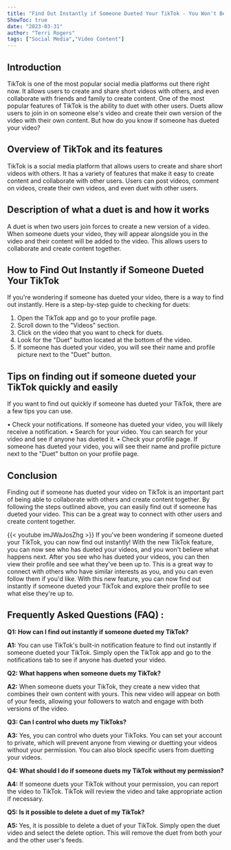 ```yaml
---
title: "Find Out Instantly if Someone Dueted Your TikTok - You Won't Believe What Happens Next!"
ShowToc: true 
date: "2023-03-31"
author: "Terri Rogers" 
tags: ["Social Media","Video Content"]
---
```

## Introduction 
TikTok is one of the most popular social media platforms out there right now. It allows users to create and share short videos with others, and even collaborate with friends and family to create content. One of the most popular features of TikTok is the ability to duet with other users. Duets allow users to join in on someone else's video and create their own version of the video with their own content. But how do you know if someone has dueted your video? 

## Overview of TikTok and its features 
TikTok is a social media platform that allows users to create and share short videos with others. It has a variety of features that make it easy to create content and collaborate with other users. Users can post videos, comment on videos, create their own videos, and even duet with other users. 

## Description of what a duet is and how it works 
A duet is when two users join forces to create a new version of a video. When someone duets your video, they will appear alongside you in the video and their content will be added to the video. This allows users to collaborate and create content together. 

## How to Find Out Instantly if Someone Dueted Your TikTok 
If you're wondering if someone has dueted your video, there is a way to find out instantly. Here is a step-by-step guide to checking for duets: 

1. Open the TikTok app and go to your profile page. 
2. Scroll down to the "Videos" section. 
3. Click on the video that you want to check for duets. 
4. Look for the "Duet" button located at the bottom of the video. 
5. If someone has dueted your video, you will see their name and profile picture next to the "Duet" button. 

## Tips on finding out if someone dueted your TikTok quickly and easily 
If you want to find out quickly if someone has dueted your TikTok, there are a few tips you can use. 

• Check your notifications. If someone has dueted your video, you will likely receive a notification. 
• Search for your video. You can search for your video and see if anyone has dueted it. 
• Check your profile page. If someone has dueted your video, you will see their name and profile picture next to the "Duet" button on your profile page. 

## Conclusion 
Finding out if someone has dueted your video on TikTok is an important part of being able to collaborate with others and create content together. By following the steps outlined above, you can easily find out if someone has dueted your video. This can be a great way to connect with other users and create content together.

{{< youtube imJWaJosZhg >}} 
If you've been wondering if someone dueted your TikTok, you can now find out instantly! With the new TikTok feature, you can now see who has dueted your videos, and you won't believe what happens next. After you see who has dueted your videos, you can then view their profile and see what they've been up to. This is a great way to connect with others who have similar interests as you, and you can even follow them if you'd like. With this new feature, you can now find out instantly if someone dueted your TikTok and explore their profile to see what else they're up to.

## Frequently Asked Questions (FAQ) :
**Q1: How can I find out instantly if someone dueted my TikTok?**

**A1:** You can use TikTok's built-in notification feature to find out instantly if someone dueted your TikTok. Simply open the TikTok app and go to the notifications tab to see if anyone has dueted your video.

**Q2: What happens when someone duets my TikTok?**

**A2:** When someone duets your TikTok, they create a new video that combines their own content with yours. This new video will appear on both of your feeds, allowing your followers to watch and engage with both versions of the video.

**Q3: Can I control who duets my TikToks?**

**A3:** Yes, you can control who duets your TikToks. You can set your account to private, which will prevent anyone from viewing or duetting your videos without your permission. You can also block specific users from duetting your videos.

**Q4: What should I do if someone duets my TikTok without my permission?**

**A4:** If someone duets your TikTok without your permission, you can report the video to TikTok. TikTok will review the video and take appropriate action if necessary.

**Q5: Is it possible to delete a duet of my TikTok?**

**A5:** Yes, it is possible to delete a duet of your TikTok. Simply open the duet video and select the delete option. This will remove the duet from both your and the other user's feeds.


